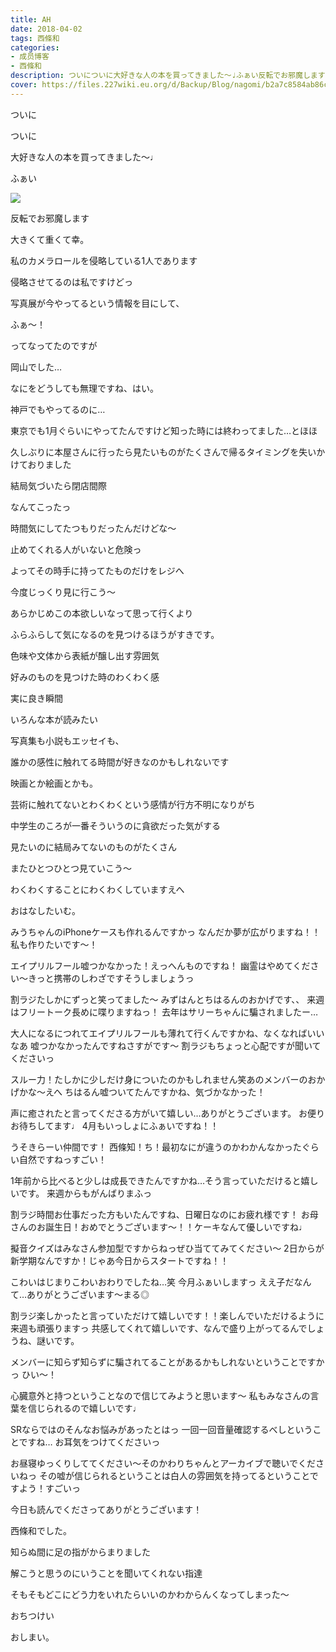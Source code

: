 ```yaml
---
title: AH
date: 2018-04-02
tags: 西條和
categories: 
- 成员博客
- 西條和
description: ついについに大好きな人の本を買ってきました〜♩ふぁい反転でお邪魔します...
cover: https://files.227wiki.eu.org/d/Backup/Blog/nagomi/b2a7c8584ab86cd3ce595e9033e6c.jpg 
---
```










ついに









ついに










大好きな人の本を買ってきました〜♩










ふぁい






![](https://files.227wiki.eu.org/d/Backup/Blog/nagomi/b2a7c8584ab86cd3ce595e9033e6c.jpg)





反転でお邪魔します










大きくて重くて幸。













私のカメラロールを侵略している1人であります










侵略させてるのは私ですけどっ











写真展が今やってるという情報を目にして、









ふぁ〜！







ってなってたのですが










岡山でした…








なにをどうしても無理ですね、はい。







神戸でもやってるのに…






東京でも1月ぐらいにやってたんですけど知った時には終わってました…とほほ












久しぶりに本屋さんに行ったら見たいものがたくさんで帰るタイミングを失いかけておりました









結局気づいたら閉店間際







なんてこったっ






時間気にしてたつもりだったんだけどな〜










止めてくれる人がいないと危険っ









よってその時手に持ってたものだけをレジへ








今度じっくり見に行こう〜








あらかじめこの本欲しいなって思って行くより







ふらふらして気になるのを見つけるほうがすきです。








色味や文体から表紙が醸し出す雰囲気








好みのものを見つけた時のわくわく感







実に良き瞬間







いろんな本が読みたい








写真集も小説もエッセイも、







誰かの感性に触れてる時間が好きなのかもしれないです







映画とか絵画とかも。





芸術に触れてないとわくわくという感情が行方不明になりがち










中学生のころが一番そういうのに貪欲だった気がする







見たいのに結局みてないのものがたくさん








またひとつひとつ見ていこう〜








わくわくすることにわくわくしていますえへ









おはなしたいむ。






みうちゃんのiPhoneケースも作れるんですかっ
なんだか夢が広がりますね！！私も作りたいです〜！





エイプリルフール嘘つかなかった！えっへんものですね！
幽霊はやめてください〜きっと携帯のしわざですそうしましょうっ





割ラジたしかにずっと笑ってました〜
みずはんとちはるんのおかげです、、
来週はフリートーク長めに喋りますねっ！
去年はサリーちゃんに騙されましたー…




大人になるにつれてエイプリルフールも薄れて行くんですかね、なくなればいいなあ
嘘つかなかったんですねさすがです〜
割ラジもちょっと心配ですが聞いてくださいっ





スルー力！たしかに少しだけ身についたのかもしれません笑あのメンバーのおかげかな〜えへ
ちはるん嘘ついてたんですかね、気づかなかった！





声に癒されたと言ってくださる方がいて嬉しい…ありがとうございます。
お便りお待ちしてます♩
4月もいっしょにふぁいですね！！





うそきらーい仲間です！
西條知！ち！最初なにが違うのかわかんなかったぐらい自然ですねっすごい！






1年前から比べると少しは成長できたんですかね…そう言っていただけると嬉しいです。
来週からもがんばりまふっ





割ラジ時間お仕事だった方もいたんですね、日曜日なのにお疲れ様です！
お母さんのお誕生日！おめでとうございます〜！！ケーキなんて優しいですね♩






擬音クイズはみなさん参加型ですからねっぜひ当ててみてください〜
2日からが新学期なんですか！じゃあ今日からスタートですね！！





こわいはじまりこわいおわりでしたね…笑
今月ふぁいしますっ
ええ子だなんて…ありがとうございます〜まる◎




割ラジ楽しかったと言っていただけて嬉しいです！！楽しんでいただけるように来週も頑張りますっ
共感してくれて嬉しいです、なんで盛り上がってるんでしょうね、謎いです。







メンバーに知らず知らずに騙されてることがあるかもしれないということですかっ
ひい〜！





心臓意外と持つということなので信じてみようと思います〜
私もみなさんの言葉を信じられるので嬉しいです♩




SRならではのそんなお悩みがあったとはっ
一回一回音量確認するべしということですね…
お耳気をつけてくださいっ





お昼寝ゆっくりしててください〜そのかわりちゃんとアーカイブで聴いでくださいねっ
その嘘が信じられるということは白人の雰囲気を持ってるということですよう！すごいっ









今日も読んでくださってありがとうございます！







西條和でした。









知らぬ間に足の指がからまりました






解こうと思うのにいうことを聞いてくれない指達





そもそもどこにどう力をいれたらいいのかわからんくなってしまった〜








おちつけい













おしまい。


